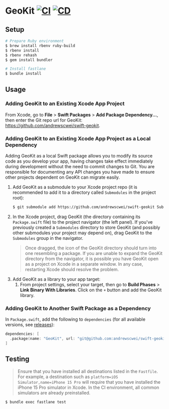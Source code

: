 # GeoKit [![CI](https://github.com/andrewscwei/swift-geokit/workflows/CI/badge.svg?branch=master)](https://github.com/andrewscwei/swift-geokit/actions/workflows/ci.yml?query=branch%3Amaster) [![CD](https://github.com/andrewscwei/swift-geokit/workflows/CD/badge.svg?branch=master)](https://github.com/andrewscwei/swift-geokit/actions/workflows/cd.yml?query=branch%3Amaster)

## Setup

```sh
# Prepare Ruby environment
$ brew install rbenv ruby-build
$ rbenv install
$ rbenv rehash
$ gem install bundler

# Install fastlane
$ bundle install
```

## Usage

### Adding GeoKit to an Existing Xcode App Project

From Xcode, go to **File** > **Swift Packages** > **Add Package Dependency...**, then enter the Git repo url for GeoKit: https://github.com/andrewscwei/swift-geokit.

### Adding GeoKit to an Existing Xcode App Project as a Local Dependency

Adding GeoKit as a local Swift package allows you to modify its source code as you develop your app, having changes take effect immediately during development without the need to commit changes to Git. You are responsible for documenting any API changes you have made to ensure other projects dependent on GeoKit can migrate easily.

1. Add GeoKit as a submodule to your Xcode project repo (it is recommended to add it to a directory called `Submodules` in the project root):
    ```sh
    $ git submodule add https://github.com/andrewscwei/swift-geokit Submodules/GeoKit
    ```
2. In the Xcode project, drag GeoKit (the directory containing its `Package.swift` file) to the project navigator (the left panel). If you've previously created a `Submodules` directory to store GeoKit (and possibly other submodules your project may depend on), drag GeoKit to the `Submodules` group in the navigator.
    > Once dragged, the icon of the GeoKit directory should turn into one resembling a package. If you are unable to expand the GeoKit directory from the navigator, it is possible you have GeoKit open as a project on Xcode in a separate window. In any case, restarting Xcode should resolve the problem.
3. Add GeoKit as a library to your app target:
    1. From project settings, select your target, then go to **Build Phases** > **Link Binary With Libraries**. Click on the `+` button and add the GeoKit library.

### Adding GeoKit to Another Swift Package as a Dependency

In `Package.swift`, add the following to `dependencies` (for all available versions, see [releases](https://github.com/andrewscwei/swift-geokit/releases)):

```swift
dependencies: [
  .package(name: "GeoKit", url: "git@github.com:andrewscwei/swift-geokit", from: "<version>")
]
```

## Testing

> Ensure that you have installed all destinations listed in the `Fastfile`. For example, a destination such as `platform=iOS Simulator,name=iPhone 15 Pro` will require that you have installed the iPhone 15 Pro simulator in Xcode. In the CI environment, all common simulators are already preinstalled.

```sh
$ bundle exec fastlane test
```
